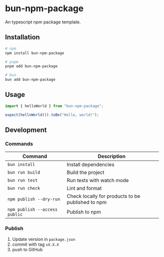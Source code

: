 # bun-npm-package

An typescript npm package template.

## Installation

```sh
# npm
npm install bun-npm-package

# pnpm
pnpm add bun-npm-package

# bun
bun add bun-npm-package
```

## Usage

```ts
import { helloWorld } from "bun-npm-package";

expect(helloWorld()).toBe("Hello, world!");
```

## Development

### Commands

| Command                       | Description                                       |
| ----------------------------- | ------------------------------------------------- |
| `bun install`                 | Install dependencies                              |
| `bun run build`               | Build the project                                 |
| `bun run test`                | Run tests with watch mode                         |
| `bun run check`               | Lint and format                                   |
| `npm publish --dry-run`       | Check locally for products to be published to npm |
| `npm publish --access public` | Publish to npm                                    |

### Publish

1. Update version in `package.json`
2. commit with tag `vX.X.X`
3. push to GitHub

